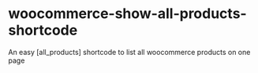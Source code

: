 # woocommerce-show-all-products-shortcode
An easy [all_products] shortcode to list all woocommerce products on one page
